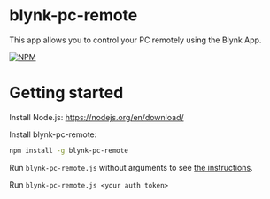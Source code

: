 # blynk-pc-remote
This app allows you to control your PC remotely using the Blynk App.

[![NPM](https://nodei.co/npm/blynk-pc-remote.png?downloads=true&downloadRank=true&stars=true)](https://nodei.co/npm/blynk-pc-remote/)

# Getting started

Install Node.js: https://nodejs.org/en/download/

Install blynk-pc-remote:
```bash
npm install -g blynk-pc-remote
```
Run ```blynk-pc-remote.js``` without arguments to see [the instructions](https://cdn.rawgit.com/vshymanskyy/blynk-pc-remote/master/docs/blynk-remote.html).

Run ```blynk-pc-remote.js <your auth token>```

